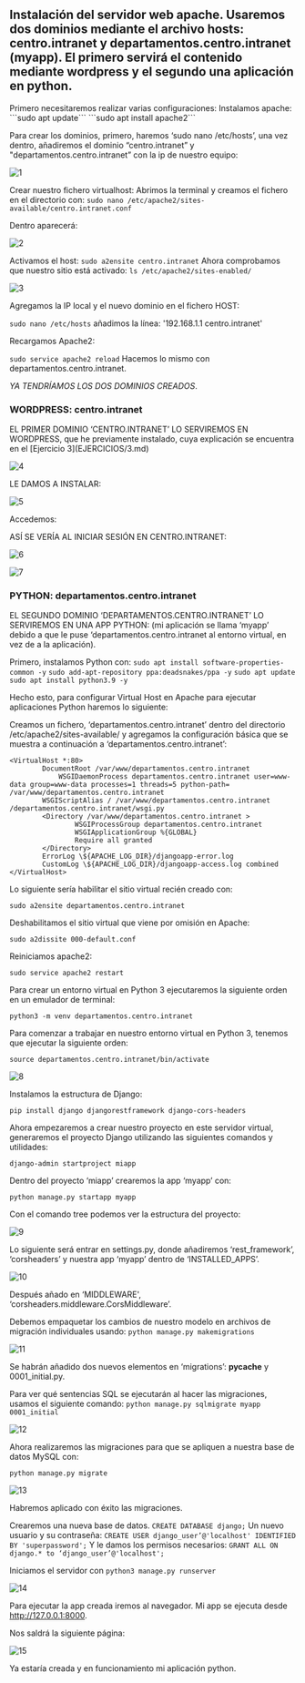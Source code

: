 <h2>Instalación del servidor web apache. Usaremos dos dominios mediante el archivo hosts: centro.intranet y departamentos.centro.intranet (myapp). El primero servirá el contenido mediante wordpress y el segundo una aplicación en python.</h2>
Primero necesitaremos realizar varias configuraciones:
Instalamos apache:
```sudo apt update```
```sudo apt install apache2```

Para crear los dominios, primero, haremos ‘sudo nano /etc/hosts’, una vez dentro, añadiremos el dominio “centro.intranet” y "departamentos.centro.intranet” con la ip de nuestro equipo:

![1](IMAGENES/1.png)

Crear nuestro fichero virtualhost:
Abrimos la terminal y creamos el fichero en el directorio con:
```sudo nano /etc/apache2/sites-available/centro.intranet.conf```

Dentro aparecerá:

![2](IMAGENES/2.png)

Activamos el host:
```sudo a2ensite centro.intranet```
Ahora comprobamos que nuestro sitio está activado:
```ls /etc/apache2/sites-enabled/```

![3](IMAGENES/3.png)


Agregamos la IP local y el nuevo dominio en el fichero HOST:

```sudo nano /etc/hosts```
añadimos la línea: '192.168.1.1 centro.intranet'

Recargamos Apache2: 

```sudo service apache2 reload```
Hacemos lo mismo con departamentos.centro.intranet.

*YA TENDRÍAMOS LOS DOS DOMINIOS CREADOS*.

<h3>WORDPRESS: centro.intranet</h3>
EL PRIMER DOMINIO ‘CENTRO.INTRANET’ LO SERVIREMOS EN WORDPRESS, que he previamente instalado, cuya explicación se encuentra en el [Ejercicio 3](EJERCICIOS/3.md)

![4](IMAGENES/4.png)

LE DAMOS A INSTALAR:

![5](IMAGENES/5.png)

Accedemos:

ASÍ SE VERÍA AL INICIAR SESIÓN EN CENTRO.INTRANET:

![6](IMAGENES/6.png)

![7](IMAGENES/7.png)

<h3>PYTHON: departamentos.centro.intranet</h3>
EL SEGUNDO DOMINIO ‘DEPARTAMENTOS.CENTRO.INTRANET’ LO SERVIREMOS EN UNA APP PYTHON: (mi aplicación se llama ‘myapp’ debido a que le puse ‘departamentos.centro.intranet al entorno virtual, en vez de a la aplicación).

Primero, instalamos Python con:
```sudo apt install software-properties-common -y```
```sudo add-apt-repository ppa:deadsnakes/ppa -y```
```sudo apt update```
```sudo apt install python3.9 -y```

Hecho esto, para configurar Virtual Host en Apache para ejecutar aplicaciones Python haremos lo siguiente:

Creamos un fichero, ‘departamentos.centro.intranet’ dentro del directorio /etc/apache2/sites-available/ y agregamos la configuración básica que se muestra a continuación a ‘departamentos.centro.intranet’:

```
<VirtualHost *:80>
    	DocumentRoot /var/www/departamentos.centro.intranet
        	WSGIDaemonProcess departamentos.centro.intranet user=www-data group=www-data processes=1 threads=5 python-path= /var/www/departamentos.centro.intranet
        WSGIScriptAlias / /var/www/departamentos.centro.intranet /departamentos.centro.intranet/wsgi.py
        <Directory /var/www/departamentos.centro.intranet >
                WSGIProcessGroup departamentos.centro.intranet  
                WSGIApplicationGroup %{GLOBAL}
                Require all granted
        </Directory>
        ErrorLog \${APACHE_LOG_DIR}/djangoapp-error.log
        CustomLog \${APACHE_LOG_DIR}/djangoapp-access.log combined
</VirtualHost>
```

Lo siguiente sería habilitar el sitio virtual recién creado con:

```sudo a2ensite departamentos.centro.intranet```

Deshabilitamos el sitio virtual que viene por omisión en Apache:

```sudo a2dissite 000-default.conf```

Reiniciamos apache2:

```sudo service apache2 restart```

Para crear un entorno virtual en Python 3 ejecutaremos la siguiente orden en un emulador de terminal:

```python3 -m venv departamentos.centro.intranet```

Para comenzar a trabajar en nuestro entorno virtual en Python 3, tenemos que ejecutar la siguiente orden:

```source departamentos.centro.intranet/bin/activate```

![8](IMAGENES/8.png)

Instalamos la estructura de Django:

```pip install django djangorestframework django-cors-headers```

Ahora empezaremos a crear nuestro proyecto en este servidor virtual, generaremos el proyecto Django utilizando las siguientes comandos y utilidades:

```django-admin startproject miapp```

Dentro del proyecto ‘miapp’ crearemos la app ‘myapp’ con:

```python manage.py startapp myapp```

Con el comando tree podemos ver la estructura del proyecto:

![9](IMAGENES/9.png)

Lo siguiente será entrar en settings.py, donde añadiremos ‘rest_framework’, ‘corsheaders’ y nuestra app ‘myapp’  dentro de ‘INSTALLED_APPS’.

![10](IMAGENES/10.png)

Después añado en ‘MIDDLEWARE', ‘corsheaders.middleware.CorsMiddleware’.

Debemos empaquetar los cambios de nuestro modelo en archivos de migración individuales usando:
```python manage.py makemigrations```

![11](IMAGENES/11.png)

Se habrán añadido dos nuevos elementos en ‘migrations’: __pycache__ y 0001_initial.py.

Para ver qué sentencias SQL se ejecutarán al hacer las migraciones, usamos el siguiente comando:
```python manage.py sqlmigrate myapp 0001_initial```

![12](IMAGENES/12.png)

Ahora realizaremos las migraciones para que se apliquen a nuestra base de datos MySQL con:

```python manage.py migrate```

![13](IMAGENES/13.png)

Habremos aplicado con éxito las migraciones.

Crearemos una nueva base de datos.
```CREATE DATABASE django;```
Un nuevo usuario y su contraseña:
```CREATE USER django_user’@'localhost' IDENTIFIED BY 'superpassword';```
Y le damos los permisos necesarios:
```GRANT ALL ON django.* to ‘django_user’@'localhost';```

Iniciamos el servidor con ```python3 manage.py runserver```

![14](IMAGENES/14.png)

Para ejecutar la app creada iremos al navegador. Mi app se ejecuta desde http://127.0.0.1:8000.

Nos saldrá la siguiente página:

![15](IMAGENES/15.png)

Ya estaría creada y en funcionamiento mi aplicación python.

